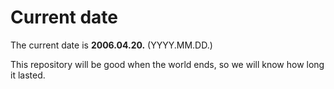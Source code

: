 # Current date

The current date is **2006.04.20.** (YYYY.MM.DD.)

This repository will be good when the world ends, so we will know how long it lasted.